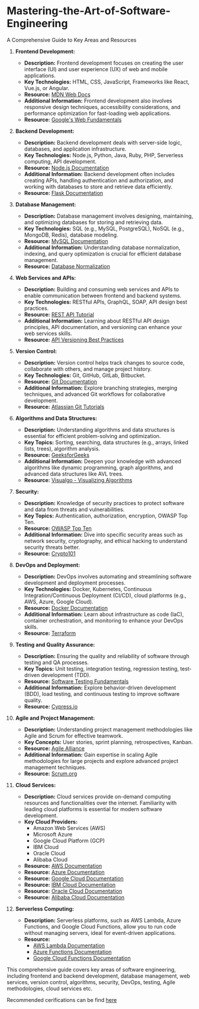 # Mastering-the-Art-of-Software-Engineering
A Comprehensive Guide to Key Areas and Resources

1. **Frontend Development:**
   - **Description:** Frontend development focuses on creating the user interface (UI) and user experience (UX) of web and mobile applications.
   - **Key Technologies:** HTML, CSS, JavaScript, Frameworks like React, Vue.js, or Angular.
   - **Resource:** [MDN Web Docs](https://developer.mozilla.org/en-US/)
   - **Additional Information:** Frontend development also involves responsive design techniques, accessibility considerations, and performance optimization for fast-loading web applications.
   - **Resource:** [Google's Web Fundamentals](https://developers.google.com/web/fundamentals)

2. **Backend Development:**
   - **Description:** Backend development deals with server-side logic, databases, and application infrastructure.
   - **Key Technologies:** Node.js, Python, Java, Ruby, PHP, Serverless computing, API development.
   - **Resource:** [Node.js Documentation](https://nodejs.org/en/docs/)
   - **Additional Information:** Backend development often includes creating APIs, handling authentication and authorization, and working with databases to store and retrieve data efficiently.
   - **Resource:** [Flask Documentation](https://flask.palletsprojects.com/en/2.1.x/)

3. **Database Management:**
   - **Description:** Database management involves designing, maintaining, and optimizing databases for storing and retrieving data.
   - **Key Technologies:** SQL (e.g., MySQL, PostgreSQL), NoSQL (e.g., MongoDB, Redis), database modeling.
   - **Resource:** [MySQL Documentation](https://dev.mysql.com/doc/)
   - **Additional Information:** Understanding database normalization, indexing, and query optimization is crucial for efficient database management.
   - **Resource:** [Database Normalization](https://en.wikipedia.org/wiki/Database_normalization)

4. **Web Services and APIs:**
   - **Description:** Building and consuming web services and APIs to enable communication between frontend and backend systems.
   - **Key Technologies:** RESTful APIs, GraphQL, SOAP, API design best practices.
   - **Resource:** [REST API Tutorial](https://www.restapitutorial.com/)
   - **Additional Information:** Learning about RESTful API design principles, API documentation, and versioning can enhance your web services skills.
   - **Resource:** [API Versioning Best Practices](https://restfulapi.net/versioning/)

5. **Version Control:**
   - **Description:** Version control helps track changes to source code, collaborate with others, and manage project history.
   - **Key Technologies:** Git, GitHub, GitLab, Bitbucket.
   - **Resource:** [Git Documentation](https://git-scm.com/doc)
   - **Additional Information:** Explore branching strategies, merging techniques, and advanced Git workflows for collaborative development.
   - **Resource:** [Atlassian Git Tutorials](https://www.atlassian.com/git/tutorials)

6. **Algorithms and Data Structures:**
   - **Description:** Understanding algorithms and data structures is essential for efficient problem-solving and optimization.
   - **Key Topics:** Sorting, searching, data structures (e.g., arrays, linked lists, trees), algorithm analysis.
   - **Resource:** [GeeksforGeeks](https://www.geeksforgeeks.org/)
   - **Additional Information:** Deepen your knowledge with advanced algorithms like dynamic programming, graph algorithms, and advanced data structures like AVL trees.
   - **Resource:** [Visualgo - Visualizing Algorithms](https://visualgo.net/en)

7. **Security:**
   - **Description:** Knowledge of security practices to protect software and data from threats and vulnerabilities.
   - **Key Topics:** Authentication, authorization, encryption, OWASP Top Ten.
   - **Resource:** [OWASP Top Ten](https://owasp.org/www-project-top-ten/)
   - **Additional Information:** Dive into specific security areas such as network security, cryptography, and ethical hacking to understand security threats better.
   - **Resource:** [Crypto101](https://crypto101.io/)

8. **DevOps and Deployment:**
   - **Description:** DevOps involves automating and streamlining software development and deployment processes.
   - **Key Technologies:** Docker, Kubernetes, Continuous Integration/Continuous Deployment (CI/CD), cloud platforms (e.g., AWS, Azure, Google Cloud).
   - **Resource:** [Docker Documentation](https://docs.docker.com/)
   - **Additional Information:** Learn about infrastructure as code (IaC), container orchestration, and monitoring to enhance your DevOps skills.
   - **Resource:** [Terraform](https://www.terraform.io/)

9. **Testing and Quality Assurance:**
   - **Description:** Ensuring the quality and reliability of software through testing and QA processes.
   - **Key Topics:** Unit testing, integration testing, regression testing, test-driven development (TDD).
   - **Resource:** [Software Testing Fundamentals](https://softwaretestingfundamentals.com/)
   - **Additional Information:** Explore behavior-driven development (BDD), load testing, and continuous testing to improve software quality.
   - **Resource:** [Cypress.io](https://www.cypress.io/)

10. **Agile and Project Management:**
    - **Description:** Understanding project management methodologies like Agile and Scrum for effective teamwork.
    - **Key Concepts:** User stories, sprint planning, retrospectives, Kanban.
    - **Resource:** [Agile Alliance](https://www.agilealliance.org/)
    - **Additional Information:** Gain expertise in scaling Agile methodologies for large projects and explore advanced project management techniques.
    - **Resource:** [Scrum.org](https://www.scrum.org/)

11. **Cloud Services:**
    - **Description:** Cloud services provide on-demand computing resources and functionalities over the internet. Familiarity with leading cloud platforms is essential for modern software development.
    - **Key Cloud Providers:**
       - Amazon Web Services (AWS)
       - Microsoft Azure
       - Google Cloud Platform (GCP)
       - IBM Cloud
       - Oracle Cloud
       - Alibaba Cloud
    - **Resource:** [AWS Documentation](https://docs.aws.amazon.com/)
    - **Resource:** [Azure Documentation](https://docs.microsoft.com/en-us/azure/)
    - **Resource:** [Google Cloud Documentation](https://cloud.google.com/docs)
    - **Resource:** [IBM Cloud Documentation](https://cloud.ibm.com/docs)
    - **Resource:** [Oracle Cloud Documentation](https://docs.oracle.com/en/cloud/)
    - **Resource:** [Alibaba Cloud Documentation](https://www.alibabacloud.com/help)

12. **Serverless Computing:**
    - **Description:** Serverless platforms, such as AWS Lambda, Azure Functions, and Google Cloud Functions, allow you to run code without managing servers, ideal for event-driven applications.
    - **Resource:** 
       - [AWS Lambda Documentation](https://docs.aws.amazon.com/lambda/)
       - [Azure Functions Documentation](https://docs.microsoft.com/en-us/azure/azure-functions/)
       - [Google Cloud Functions Documentation](https://cloud.google.com/functions/docs)

This comprehensive guide covers key areas of software engineering, including frontend and backend development, database management, web services, version control, algorithms, security, DevOps, testing, Agile methodologies, cloud services etc. 

Recommended cerifications can be find [here](./Certification.md)
